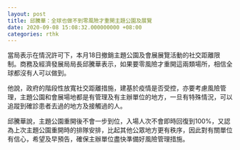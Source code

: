 ```yaml
---
layout: post
title: 邱騰華：全球也做不到零風險才重開主題公園及展覽
date: 2020-09-08 15:08:32.000000000 +08:00
categories: rthk
---
```


當局表示在情況許可下，本月18日撤銷主題公園及會展展覽活動的社交距離限制。商務及經濟發展局局長邱騰華表示，如果要零風險才重開這兩類場所，相信全球都沒有人可以做到。

他說，政府的階段性放寬社交距離措施，建基於疫情是否受控，亦要考慮風險管理，主題公園和會展場地都是有管理及有主辦單位的地方，一旦有特殊情況，可以追蹤到確診患者去過的地方及接觸過的人。

邱騰華說，主題公園重開後不會一步到位，入場人次不會即時回復到100%，又認為上次主題公園重開時的排隊安排，比起其他公眾地方更有秩序，因此對有關單位有信心，希望及早預告，確保主辦單位盡快準備好風險管理措施。
